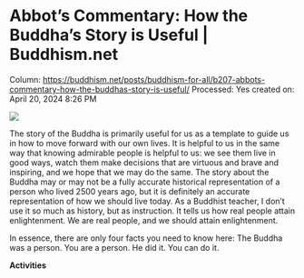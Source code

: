 # Abbot’s Commentary: How the Buddha’s Story is Useful | Buddhism.net

Column: https://buddhism.net/posts/buddhism-for-all/b207-abbots-commentary-how-the-buddhas-story-is-useful/
Processed: Yes
created on: April 20, 2024 8:26 PM

![](https://buddhism.net/wp-content/uploads/2022/02/soryu_looking_out.jpg)

The story of the Buddha is primarily useful for us as a template to guide us in how to move forward with our own lives. It is helpful to us in the same way that knowing admirable people is helpful to us: we see them live in good ways, watch them make decisions that are virtuous and brave and inspiring, and we hope that we may do the same. The story about the Buddha may or may not be a fully accurate historical representation of a person who lived 2500 years ago, but it is definitely an accurate representation of how we should live today. As a Buddhist teacher, I don’t use it so much as history, but as instruction. It tells us how real people attain enlightenment. We are real people, and we should attain enlightenment.

In essence, there are only four facts you need to know here: The Buddha was a person. You are a person. He did it. You can do it.

**Activities**
